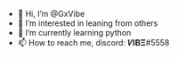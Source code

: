 - 👋 Hi, I’m @GxVibe
- 👀 I’m interested in leaning from others
- 🌱 I’m currently learning python
- 📫 How to reach me, discord: 𝑽𝐈𝐁𝚵#5558

<!---
GxVibe/GxVibe is a ✨ special ✨ repository because its `README.md` (this file) appears on your GitHub profile.
You can click the Preview link to take a look at your changes.
--->
